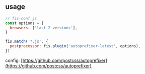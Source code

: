 <!-- markdownlint-disable MD002 MD041 -->

## usage

```js
// fis-conf.js
const options = {
  browsers: ['last 2 versions'],
}

fis.match('*.js', {
  postprocessor: fis.plugin('autoprefixer-latest', options),
})
```

config: [https://github.com/postcss/autoprefixer](https://github.com/postcss/autoprefixer)
